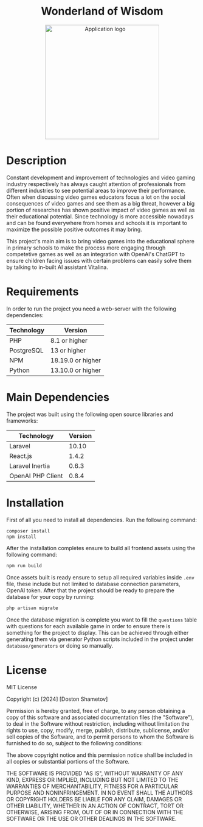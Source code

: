 <div align="center">
    <h1>Wonderland of Wisdom</h1>
</div>

<div align="center">
    <img alt="Application logo" src="https://marvollo.s-ul.eu/65j0e899" width="300"/>
</div>

# Description

Constant development and improvement of technologies and video gaming industry respectively has always caught attention of professionals from different industries to see potential areas to improve their performance. Often when discussing video games educators focus a lot on the social consequences of video games and see them as a big threat, however a big portion of researches has shown positive impact of video games as well as their educational potential. Since technology is more accessible nowadays and can be found everywhere from homes and schools it is important to maximize the possible positive outcomes it may bring.

This project's main aim is to bring video games into the educational sphere in primary schools to make the process more engaging through competetive games as well as an integration with OpenAI's ChatGPT to ensure children facing issues with certain problems can easily solve them by talking to in-built AI assistant Vitalina.

# Requirements

In order to run the project you need a web-server with the following dependencies:

| Technology    | Version |
| -------- | ------- |
| PHP      | 8.1 or higher    |
| PostgreSQL | 13 or higher     |
| NPM | 18.19.0 or higher     |
| Python | 13.10.0 or higher     |

# Main Dependencies

The project was built using the following open source libraries and frameworks:

| Technology    | Version |
| -------- | ------- |
| Laravel    | 10.10    |
| React.js    | 1.4.2    |
| Laravel Inertia    | 0.6.3    |
| OpenAI PHP Client    | 0.8.4    |

# Installation

First of all you need to install all dependencies. Run the following command:

```bash
composer install
npm install
```

After the installation completes ensure to build all frontend assets using the following command:

```bash
npm run build
```

Once assets built is ready ensure to setup all required variables inside `.env` file, these include but not limited to database connection parameters, OpenAI token. After that the project should be ready to prepare the database for your copy by running:

```bash
php artisan migrate
```

Once the database migration is complete you want to fill the `questions` table with questions for each available game in order to ensure there is something for the project to display. This can be achieved through either generating them via generator Python scripts included in the project under `database/generators` or doing so manually.

# License

MIT License

Copyright (c) [2024] [Doston Shametov]

Permission is hereby granted, free of charge, to any person obtaining a copy
of this software and associated documentation files (the "Software"), to deal
in the Software without restriction, including without limitation the rights
to use, copy, modify, merge, publish, distribute, sublicense, and/or sell
copies of the Software, and to permit persons to whom the Software is
furnished to do so, subject to the following conditions:

The above copyright notice and this permission notice shall be included in all
copies or substantial portions of the Software.

THE SOFTWARE IS PROVIDED "AS IS", WITHOUT WARRANTY OF ANY KIND, EXPRESS OR
IMPLIED, INCLUDING BUT NOT LIMITED TO THE WARRANTIES OF MERCHANTABILITY,
FITNESS FOR A PARTICULAR PURPOSE AND NONINFRINGEMENT. IN NO EVENT SHALL THE
AUTHORS OR COPYRIGHT HOLDERS BE LIABLE FOR ANY CLAIM, DAMAGES OR OTHER
LIABILITY, WHETHER IN AN ACTION OF CONTRACT, TORT OR OTHERWISE, ARISING FROM,
OUT OF OR IN CONNECTION WITH THE SOFTWARE OR THE USE OR OTHER DEALINGS IN THE
SOFTWARE.